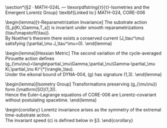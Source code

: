 \section*{§2 · MATH-024L — \texorpdfstring{$\tau$}{τ}-Isometries and the Emergent Lorentz Group}
\textbf{Linked to:} MATH-024, CORE-006  

\begin{lemma}[τ-Reparametrization Invariance]
The substrate action \(S_p[Ki,\Gamma,T_a]\) is invariant under smooth reparametrizations \(\tau\!\mapsto\!f(\tau)\).  
By Noether’s theorem there exists a conserved current \(J_\tau^\mu\) satisfying \(\partial_\mu J_\tau^\mu=0\).
\end{lemma}

\begin{lemma}[Hessian Metric]
The second variation of the cycle-averaged Pirouette action defines  
\(g_{\mu\nu}=\langle\partial_\mu\Gamma\,\partial_\nu\Gamma-\partial_\mu Ki\,\partial_\nu Ki^{*}\rangle_\tau\).  
Under the eikonal bound of DYNA-004, \(g\) has signature (1,3).
\end{lemma}

\begin{lemma}[Isometry Group]
Transformations preserving \(g_{\mu\nu}\) form \(\mathrm{SO}(1,3)\).  
Hence the Euler–Lagrange equations of CORE-006 are Lorentz-covariant without postulating spacetime.
\end{lemma}

\begin{corollary}
Lorentz invariance arises as the symmetry of the extremal time-substrate action.  
The invariant speed \(c\) is defined below in §3.
\end{corollary}